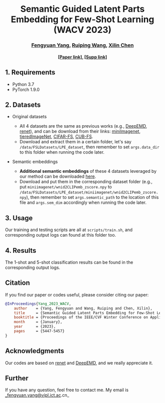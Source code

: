 <div align="center">
  <h1>Semantic Guided Latent Parts Embedding for Few-Shot Learning <br> (WACV 2023)</h1>
</div>

<div align="center">
  <h3><a href=https://martayang.github.io/>Fengyuan Yang</a>, <a href=https://vipl.ict.ac.cn/homepage/rpwang/index.htm>Ruiping Wang</a>, <a href=http://people.ucas.ac.cn/~xlchen?language=en>Xilin Chen</a></h3>
</div>

<div align="center">
  <h4> <a href=https://openaccess.thecvf.com/content/WACV2023/papers/Yang_Semantic_Guided_Latent_Parts_Embedding_for_Few-Shot_Learning_WACV_2023_paper.pdf>[Paper link]</a>, <a href=https://openaccess.thecvf.com/content/WACV2023/supplemental/Yang_Semantic_Guided_Latent_WACV_2023_supplemental.pdf>[Supp link]</a></h4>
</div>

## 1. Requirements
* Python 3.7
* PyTorch 1.9.0


## 2. Datasets

* Original datasets
    * All 4 datasets are the same as previous works (e.g., [DeepEMD](https://github.com/icoz69/DeepEMD), [renet](https://github.com/dahyun-kang/renet)), and can be download from their links: [miniImagenet](https://drive.google.com/file/d/191cFzwwNTzG_mHUDABF0Nh77cI6pa-qq/view?usp=sharing), [tieredImageNet](https://drive.google.com/file/d/1ANczVwnI1BDHIF65TgulaGALFnXBvRfs/view?usp=sharing), [CIFAR-FS](https://drive.google.com/file/d/1Lq2USoQmbFgCFJlGx3huFSfjqwtxMCL8/view?usp=sharing), [CUB-FS](https://drive.google.com/file/d/1B8jmZin9teye7Lte9ZKsQ3lyMASbxune/view?usp=sharing). 
    * Download and extract them in a certain folder, let's say  `/data/FSLDatasets/LPE_dataset`, then remember to set `args.data_dir` to this folder when running the code later.

* Semantic embeddings
    * **Additional semantic embeddings** of these 4 datasets leveraged by our method can be downloaded [here](https://drive.google.com/drive/folders/1fXpmCU3y5ajKJtDdvjUNRTl5UyHvmyKM?usp=sharing). 
    * Download and put them in the corresponding dataset folder (e.g., put `miniimagenet/wnid2CLIPemb_zscore.npy` to `/data/FSLDatasets/LPE_dataset/miniimagenet/wnid2CLIPemb_zscore.npy`), then remember to set `args.semantic_path` to the location of this file and `args.sem_dim` accordingly when running the code later.

## 3. Usage

Our training and testing scripts are all at `scripts/train.sh`, and corresponding output logs can found at this folder too.

## 4. Results

The 1-shot and 5-shot classification results can be found in the corresponding output logs.

## Citation

If you find our paper or codes useful, please consider citing our paper:

```bibtex
@InProceedings{Yang_2023_WACV,
    author    = {Yang, Fengyuan and Wang, Ruiping and Chen, Xilin},
    title     = {Semantic Guided Latent Parts Embedding for Few-Shot Learning},
    booktitle = {Proceedings of the IEEE/CVF Winter Conference on Applications of Computer Vision (WACV)},
    month     = {January},
    year      = {2023},
    pages     = {5447-5457}
}
```

## Acknowledgments

Our codes are based on [renet](https://github.com/dahyun-kang/renet) and [DeepEMD](https://github.com/icoz69/DeepEMD), and we really appreciate it. 

## Further

If you have any question, feel free to contact me. My email is _fengyuan.yang@vipl.ict.ac.cn_